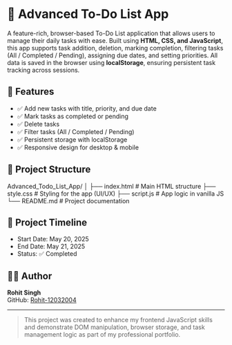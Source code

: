 # 📝 Advanced To-Do List App

A feature-rich, browser-based To-Do List application that allows users to manage their daily tasks with ease. Built using **HTML, CSS, and JavaScript**, this app supports task addition, deletion, marking completion, filtering tasks (All / Completed / Pending), assigning due dates, and setting priorities. All data is saved in the browser using **localStorage**, ensuring persistent task tracking across sessions.

## 🚀 Features

- ✅ Add new tasks with title, priority, and due date
- ✅ Mark tasks as completed or pending
- ✅ Delete tasks
- ✅ Filter tasks (All / Completed / Pending)
- ✅ Persistent storage with localStorage
- ✅ Responsive design for desktop & mobile

## 📂 Project Structure

Advanced_Todo_List_App/
│
├── index.html # Main HTML structure
├── style.css # Styling for the app (UI/UX)
├── script.js # App logic in vanilla JS
└── README.md # Project documentation


## 📅 Project Timeline

- Start Date: May 20, 2025  
- End Date: May 21, 2025  
- Status: ✅ Completed  

## 👨‍💻 Author

**Rohit Singh**  
GitHub: [Rohit-12032004](https://github.com/Rohit-12032004)

---

> This project was created to enhance my frontend JavaScript skills and demonstrate DOM manipulation, browser storage, and task management logic as part of my professional portfolio.
